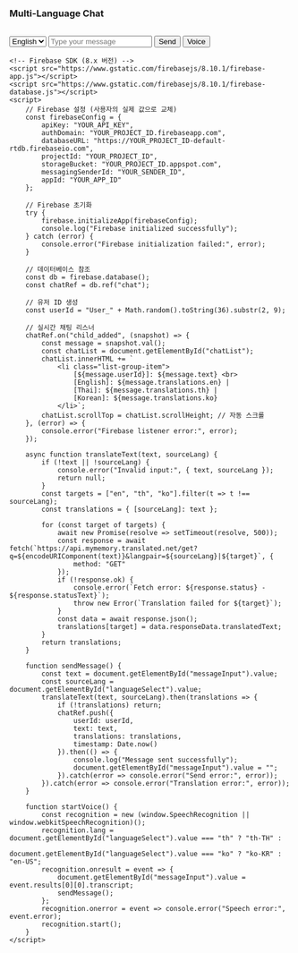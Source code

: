 <!DOCTYPE html>
<html lang="en">
<head>
    <meta charset="UTF-8">
    <title>Multi-Language Chat</title>
    <link href="https://cdn.jsdelivr.net/npm/bootstrap@5.3.0/dist/css/bootstrap.min.css" rel="stylesheet">
    <style>
        #chatList { max-height: 400px; overflow-y: auto; }
    </style>
</head>
<body>
    <div class="container mt-3">
        <h3>Multi-Language Chat</h3>
        <ul class="list-group" id="chatList"></ul>
        <select class="form-select mt-2" id="languageSelect">
            <option value="en">English</option>
            <option value="th">Thai</option>
            <option value="ko">Korean</option>
        </select>
        <input type="text" class="form-control mt-2" id="messageInput" placeholder="Type your message">
        <button class="btn btn-primary mt-2" onclick="sendMessage()">Send</button>
        <button class="btn btn-secondary mt-2" onclick="startVoice()">Voice</button>
    </div>

    <!-- Firebase SDK (8.x 버전) -->
    <script src="https://www.gstatic.com/firebasejs/8.10.1/firebase-app.js"></script>
    <script src="https://www.gstatic.com/firebasejs/8.10.1/firebase-database.js"></script>
    <script>
        // Firebase 설정 (사용자의 실제 값으로 교체)
        const firebaseConfig = {
            apiKey: "YOUR_API_KEY",
            authDomain: "YOUR_PROJECT_ID.firebaseapp.com",
            databaseURL: "https://YOUR_PROJECT_ID-default-rtdb.firebaseio.com",
            projectId: "YOUR_PROJECT_ID",
            storageBucket: "YOUR_PROJECT_ID.appspot.com",
            messagingSenderId: "YOUR_SENDER_ID",
            appId: "YOUR_APP_ID"
        };

        // Firebase 초기화
        try {
            firebase.initializeApp(firebaseConfig);
            console.log("Firebase initialized successfully");
        } catch (error) {
            console.error("Firebase initialization failed:", error);
        }

        // 데이터베이스 참조
        const db = firebase.database();
        const chatRef = db.ref("chat");

        // 유저 ID 생성
        const userId = "User_" + Math.random().toString(36).substr(2, 9);

        // 실시간 채팅 리스너
        chatRef.on("child_added", (snapshot) => {
            const message = snapshot.val();
            const chatList = document.getElementById("chatList");
            chatList.innerHTML += `
                <li class="list-group-item">
                    [${message.userId}]: ${message.text} <br>
                    [English]: ${message.translations.en} | 
                    [Thai]: ${message.translations.th} | 
                    [Korean]: ${message.translations.ko}
                </li>`;
            chatList.scrollTop = chatList.scrollHeight; // 자동 스크롤
        }, (error) => {
            console.error("Firebase listener error:", error);
        });

        async function translateText(text, sourceLang) {
            if (!text || !sourceLang) {
                console.error("Invalid input:", { text, sourceLang });
                return null;
            }
            const targets = ["en", "th", "ko"].filter(t => t !== sourceLang);
            const translations = { [sourceLang]: text };

            for (const target of targets) {
                await new Promise(resolve => setTimeout(resolve, 500));
                const response = await fetch(`https://api.mymemory.translated.net/get?q=${encodeURIComponent(text)}&langpair=${sourceLang}|${target}`, {
                    method: "GET"
                });
                if (!response.ok) {
                    console.error(`Fetch error: ${response.status} - ${response.statusText}`);
                    throw new Error(`Translation failed for ${target}`);
                }
                const data = await response.json();
                translations[target] = data.responseData.translatedText;
            }
            return translations;
        }

        function sendMessage() {
            const text = document.getElementById("messageInput").value;
            const sourceLang = document.getElementById("languageSelect").value;
            translateText(text, sourceLang).then(translations => {
                if (!translations) return;
                chatRef.push({
                    userId: userId,
                    text: text,
                    translations: translations,
                    timestamp: Date.now()
                }).then(() => {
                    console.log("Message sent successfully");
                    document.getElementById("messageInput").value = "";
                }).catch(error => console.error("Send error:", error));
            }).catch(error => console.error("Translation error:", error));
        }

        function startVoice() {
            const recognition = new (window.SpeechRecognition || window.webkitSpeechRecognition)();
            recognition.lang = document.getElementById("languageSelect").value === "th" ? "th-TH" : 
                              document.getElementById("languageSelect").value === "ko" ? "ko-KR" : "en-US";
            recognition.onresult = event => {
                document.getElementById("messageInput").value = event.results[0][0].transcript;
                sendMessage();
            };
            recognition.onerror = event => console.error("Speech error:", event.error);
            recognition.start();
        }
    </script>
</body>
</html>
